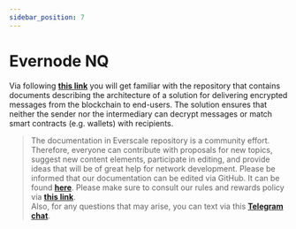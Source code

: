 ```yaml
---
sidebar_position: 7
---
```


# Evernode NQ

Via following [**this link**](https://github.com/tonlabs/Evernode-NQ) you will get familiar with the repository that contains documents describing the architecture of a solution for delivering encrypted messages from the blockchain to end-users. The solution ensures that neither the sender nor the intermediary can decrypt messages or match smart contracts (e.g. wallets) with recipients.

> The documentation in Everscale repository is a community effort. Therefore, everyone can contribute with proposals for new topics, suggest new content elements, participate in editing, and provide ideas that will be of great help for network development. Please be informed that our documentation can be edited via GitHub. It can be found [**here**](https://docs.everscale.network/). 
Please make sure to consult our rules and rewards policy via [**this link**](https://docs.everscale.network/contribute/hot-streams/documentations).  
Also, for any questions that may arise, you can text via this [**Telegram chat**](https://t.me/+C2IpQXWZtCwxYzEy).
